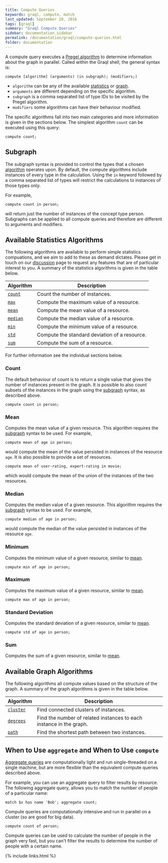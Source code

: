 ```yaml
---
title: Compute Queries
keywords: graql, compute, match
last_updated: September 28, 2016
tags: [graql]
summary: "Graql Compute Queries"
sidebar: documentation_sidebar
permalink: /documentation/graql/compute-queries.html
folder: documentation
---
```


A compute query executes a [Pregel algorithm](https://www.quora.com/What-are-the-main-concepts-behind-Googles-Pregel) to determine information about the graph in parallel.
Called within the Graql shell, the general syntax is:

```
compute [algorithm] (arguments) (in subgraph); (modifiers;)
```

* `algorithm` can be any of the available [statistics](#available-statistics-algorithms) or [graph](#available-graph-algorithms).
* `arguments` are different depending on the specific algorithm.
* `subgraph` is a comma separated list of type IDs to be visited by the Pregel algorithm.
* `modifiers` some algorithms can have their behaviour modified.

The specific algorithms fall into two main categories and more information is given in the sections below.
The simplest algorithm `count` can be executed using this query:

```
compute count;
```

## Subgraph

The subgraph syntax is provided to control the types that a chosen [algorithm](#available-algorithms) operates upon.
By default, the compute algorithms include instances of every type in the calculation.
Using the `in` keyword followed by a comma separated list of types will restrict the calculations to instances of those types only.

For example,

```
compute count in person;
```

will return just the number of instances of the concept type person.
Subgraphs can be applied to all compute queries and therefore are different to arguments and modifiers.

## Available Statistics Algorithms

The following algorithms are available to perform simple statistics compuations, and we aim to add to these as demand dictates. Please get
in touch on our [discussion](https://discuss.grakn.ai/) page to request any features that are of particular interest
to you. A summary of the statistics algorithms is given in the table below.

| Algorithm | Description                                   |
| ----------- | --------------------------------------------- |
| [`count`](#count)     | Count the number of instances.                        |
| [`max`](#maximum)    | Compute the maximum value of a resource. |
| [`mean`](#mean)    | Compute the mean value of a resource.                           |
| [`median`](#mean)    | Compute the median value of a resource.                           |
| [`min`](#minimum)    | Compute the minimum value of a resource. |
| [`std`](#standard-deviation)    | Compute the standard deviation of a resource. |
| [`sum`](#sum)    | Compute the sum of a resource. |

For further information see the individual sections below.

### Count

The default behaviour of count is to return a single value that gives the number of instances present in the graph. It
is possible to also count subsets of the instances in the graph using the [subgraph](#subgraph) syntax, as described above.

```
compute count in person;
```

### Mean

Computes the mean value of a given resource. This algorithm requires the [subgraph](#subgraph) syntax to be used.
For example,

```
compute mean of age in person;
```

would compute the mean of the value persisted in instances of the resource `age`. It is also possible to provide a
set of resources.

```
compute mean of user-rating, expert-rating in movie;
```

which would compute the mean of the union of the instances of the two resources.

### Median

Computes the median value of a given resource. This algorithm requires the [subgraph](#subgraph) syntax to be used.
For example,

```
compute median of age in person;
```

would compute the median of the value persisted in instances of the resource `age`. 

### Minimum

Computes the minimum value of a given resource, similar to [mean](#mean).

```
compute min of age in person;
```

### Maximum

Computes the maximum value of a given resource, similar to [mean](#mean).

```
compute max of age in person;
```

### Standard Deviation

Computes the standard deviation of a given resource, similar to [mean](#mean).


```
compute std of age in person;
```

### Sum

Computes the sum of a given resource, similar to [mean](#mean).

## Available Graph Algorithms

The following algorithms all compute values based on the structure of the graph.
A summary of the graph algorithms is given in the table below.

| Algorithm | Description                                   |
| ----------- | --------------------------------------------- |
| [`cluster`](#cluster)     | Find connected clusters of instances.                        |
| [`degrees`](#degrees)    | Find the number of related instances to each instance in the graph. |
| [`path`](#path)    | Find the shortest path between two instances.                           |

<!--
For further information see the individual sections below.

### Cluster

### Degrees

### Path
-->

## When to Use `aggregate` and When to Use `compute`

[Aggregate queries](./aggregate-queries.html) are computationally light and run single-threaded on a single machine, but are more flexible than the equivalent compute queries described above.

For example, you can use an aggregate query to filter results by resource. The following  aggregate query, allows you to match the number of people of a particular name:

```
match $x has name 'Bob'; aggregate count;
```

Compute queries are computationally intensive and run in parallel on a cluster (so are good for big data).

```
compute count of person; 
```

Compute queries can be used to calculate the number of people in the graph very fast, but you can't filter the results to determine the number of people with a certain name.


{% include links.html %}
